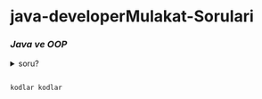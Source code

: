 # java-developerMulakat-Sorulari

### *Java ve OOP*

<details>

<summary>soru?</summary>

cevap

</details>

<figure><img src="assets/solid.gif" alt=""><figcaption></figcaption></figure>

```java
kodlar kodlar
```





